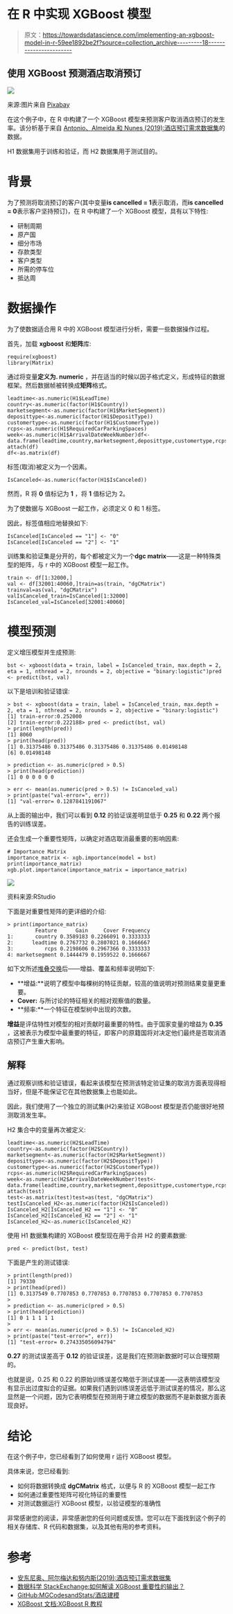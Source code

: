 # 在 R 中实现 XGBoost 模型

> 原文：<https://towardsdatascience.com/implementing-an-xgboost-model-in-r-59ee1892be2f?source=collection_archive---------18----------------------->

## 使用 XGBoost 预测酒店取消预订

![](img/020ae8338dfbd7c97288285d1d28d4ce.png)

来源:图片来自 [Pixabay](https://pixabay.com/vectors/interface-internet-program-browser-3614766/)

在这个例子中，在 R 中构建了一个 XGBoost 模型来预测客户取消酒店预订的发生率。该分析基于来自 [Antonio、Almeida 和 Nunes (2019):酒店预订需求数据集](https://www.sciencedirect.com/science/article/pii/S2352340918315191)的数据。

H1 数据集用于训练和验证，而 H2 数据集用于测试目的。

# 背景

为了预测将取消预订的客户(其中变量**is cancelled = 1**表示取消，而**is cancelled = 0**表示客户坚持预订)，在 R 中构建了一个 XGBoost 模型，具有以下特性:

*   研制周期
*   原产国
*   细分市场
*   存款类型
*   客户类型
*   所需的停车位
*   抵达周

# 数据操作

为了使数据适合用 R 中的 XGBoost 模型进行分析，需要一些数据操作过程。

首先，加载 **xgboost** 和**矩阵**库:

```
require(xgboost)
library(Matrix)
```

通过将变量**定义为. numeric** ，并在适当的时候以因子格式定义，形成特征的数据框架。然后数据帧被转换成**矩阵**格式。

```
leadtime<-as.numeric(H1$LeadTime)
country<-as.numeric(factor(H1$Country))
marketsegment<-as.numeric(factor(H1$MarketSegment))
deposittype<-as.numeric(factor(H1$DepositType))
customertype<-as.numeric(factor(H1$CustomerType))
rcps<-as.numeric(H1$RequiredCarParkingSpaces)
week<-as.numeric(H1$ArrivalDateWeekNumber)df<-data.frame(leadtime,country,marketsegment,deposittype,customertype,rcps,week)
attach(df)
df<-as.matrix(df)
```

标签(取消)被定义为一个因素。

```
IsCanceled<-as.numeric(factor(H1$IsCanceled))
```

然而，R 将 **0** 值标记为 **1** ，将 **1** 值标记为 2。

为了使数据与 XGBoost 一起工作，必须定义 0 和 1 标签。

因此，标签值相应地替换如下:

```
IsCanceled[IsCanceled == "1"] <- "0"
IsCanceled[IsCanceled == "2"] <- "1"
```

训练集和验证集是分开的，每个都被定义为一个**dgc matrix**——这是一种特殊类型的矩阵，与 r 中的 XGBoost 模型一起工作。

```
train <- df[1:32000,]
val <- df[32001:40060,]train=as(train, "dgCMatrix")
trainval=as(val, "dgCMatrix")
valIsCanceled_train=IsCanceled[1:32000]
IsCanceled_val=IsCanceled[32001:40060]
```

# 模型预测

定义增压模型并生成预测:

```
bst <- xgboost(data = train, label = IsCanceled_train, max.depth = 2, eta = 1, nthread = 2, nrounds = 2, objective = "binary:logistic")pred <- predict(bst, val)
```

以下是培训和验证错误:

```
> bst <- xgboost(data = train, label = IsCanceled_train, max.depth = 2, eta = 1, nthread = 2, nrounds = 2, objective = "binary:logistic")
[1] train-error:0.252000 
[2] train-error:0.222188> pred <- predict(bst, val)
> print(length(pred))
[1] 8060
> print(head(pred))
[1] 0.31375486 0.31375486 0.31375486 0.31375486 0.01498148
[6] 0.01498148

> prediction <- as.numeric(pred > 0.5)
> print(head(prediction))
[1] 0 0 0 0 0 0

> err <- mean(as.numeric(pred > 0.5) != IsCanceled_val)
> print(paste("val-error=", err))
[1] "val-error= 0.1287841191067"
```

从上面的输出中，我们可以看到 **0.12** 的验证误差明显低于 **0.25** 和 **0.22** 两个报告的训练误差。

还会生成一个重要性矩阵，以确定对酒店取消最重要的影响因素:

```
# Importance Matrix
importance_matrix <- xgb.importance(model = bst)
print(importance_matrix)
xgb.plot.importance(importance_matrix = importance_matrix)
```

![](img/0e3b0ec7ce144f517071ce79afe36b10.png)

资料来源:RStudio

下面是对重要性矩阵的更详细的介绍:

```
> print(importance_matrix)
         Feature      Gain     Cover Frequency
1:       country 0.3589183 0.2266091 0.3333333
2:      leadtime 0.2767732 0.2807021 0.1666667
3:          rcps 0.2198606 0.2967366 0.3333333
4: marketsegment 0.1444479 0.1959522 0.1666667
```

如下文所述[堆叠交换](https://datascience.stackexchange.com/questions/12318/how-to-interpret-the-output-of-xgboost-importance)后——增益、覆盖和频率说明如下:

*   **增益:**说明了模型中每棵树的特征贡献，较高的值说明对预测结果变量更重要。
*   **Cover:** 与所讨论的特征相关的相对观察值的数量。
*   **频率:**一个特征在模型树中出现的次数。

**增益**是评估特性对模型的相对贡献时最重要的特性。由于国家变量的增益为 **0.35** ，这被表示为模型中最重要的特征，即客户的原籍国将对决定他们最终是否取消酒店预订产生重大影响。

## 解释

通过观察训练和验证错误，看起来该模型在预测该特定验证集的取消方面表现得相当好，但是不能保证它在其他数据集上也能如此。

因此，我们使用了一个独立的测试集(H2)来验证 XGBoost 模型是否仍能很好地预测取消发生率。

H2 集合中的变量再次被定义:

```
leadtime<-as.numeric(H2$LeadTime)
country<-as.numeric(factor(H2$Country))
marketsegment<-as.numeric(factor(H2$MarketSegment))
deposittype<-as.numeric(factor(H2$DepositType))
customertype<-as.numeric(factor(H2$CustomerType))
rcps<-as.numeric(H2$RequiredCarParkingSpaces)
week<-as.numeric(H2$ArrivalDateWeekNumber)test<-data.frame(leadtime,country,marketsegment,deposittype,customertype,rcps,week)
attach(test)
test<-as.matrix(test)test=as(test, "dgCMatrix")
testIsCanceled_H2<-as.numeric(factor(H2$IsCanceled))
IsCanceled_H2[IsCanceled_H2 == "1"] <- "0"
IsCanceled_H2[IsCanceled_H2 == "2"] <- "1"
IsCanceled_H2<-as.numeric(IsCanceled_H2)
```

使用 H1 数据集构建的 XGBoost 模型现在用于合并 H2 的要素数据:

```
pred <- predict(bst, test)
```

下面是产生的测试错误:

```
> print(length(pred))
[1] 79330
> print(head(pred))
[1] 0.3137549 0.7707853 0.7707853 0.7707853 0.7707853 0.7707853
> 
> prediction <- as.numeric(pred > 0.5)
> print(head(prediction))
[1] 0 1 1 1 1 1
> 
> err <- mean(as.numeric(pred > 0.5) != IsCanceled_H2)
> print(paste("test-error=", err))
[1] "test-error= 0.274335056094794"
```

**0.27** 的测试误差高于 **0.12** 的验证误差，这是我们在预测新数据时可以合理预期的。

也就是说，0.25 和 0.22 的原始训练误差仅略低于测试误差——这表明该模型没有显示出过度拟合的证据。如果我们遇到训练误差远低于测试误差的情况，那么这显然是一个问题，因为它表明模型在预测用于建立模型的数据而不是新数据方面表现良好。

# 结论

在这个例子中，您已经看到了如何使用 r 运行 XGBoost 模型。

具体来说，您已经看到:

*   如何将数据转换成 **dgCMatrix** 格式，以便与 R 的 XGBoost 模型一起工作
*   如何通过重要性矩阵可视化特征的重要性
*   对测试数据运行 XGBoost 模型，以验证模型的准确性

非常感谢您的阅读，非常感谢您的任何问题或反馈。您可以在下面找到这个例子的相关存储库、R 代码和数据集，以及其他有用的参考资料。

# 参考

*   [安东尼奥、阿尔梅达和努内斯(2019):酒店预订需求数据集](https://www.sciencedirect.com/science/article/pii/S2352340918315191)
*   [数据科学 StackExchange:如何解读 XGBoost 重要性的输出？](https://datascience.stackexchange.com/questions/12318/how-to-interpret-the-output-of-xgboost-importance)
*   [GitHub:MGCodesandStats/酒店建模](https://github.com/MGCodesandStats/hotel-modelling)
*   [XGBoost 文档:XGBoost R 教程](https://xgboost.readthedocs.io/en/latest/R-package/xgboostPresentation.html)